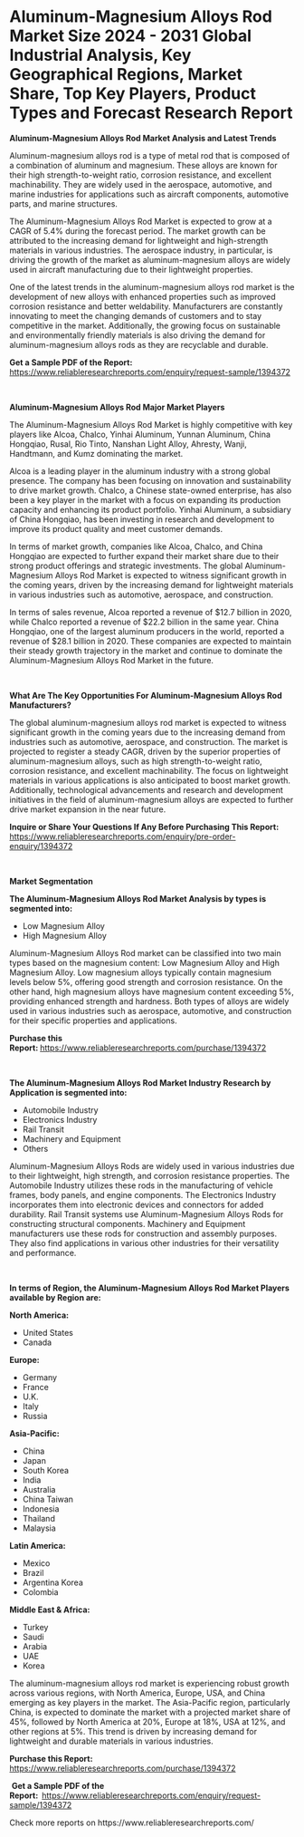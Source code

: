 <p><h1>Aluminum-Magnesium Alloys Rod Market Size 2024 - 2031 Global Industrial Analysis, Key Geographical Regions, Market Share, Top Key Players, Product Types and Forecast Research Report</h1></p><p><strong>Aluminum-Magnesium Alloys Rod Market Analysis and Latest Trends</strong></p>
<p><p>Aluminum-magnesium alloys rod is a type of metal rod that is composed of a combination of aluminum and magnesium. These alloys are known for their high strength-to-weight ratio, corrosion resistance, and excellent machinability. They are widely used in the aerospace, automotive, and marine industries for applications such as aircraft components, automotive parts, and marine structures.</p><p>The Aluminum-Magnesium Alloys Rod Market is expected to grow at a CAGR of 5.4% during the forecast period. The market growth can be attributed to the increasing demand for lightweight and high-strength materials in various industries. The aerospace industry, in particular, is driving the growth of the market as aluminum-magnesium alloys are widely used in aircraft manufacturing due to their lightweight properties.</p><p>One of the latest trends in the aluminum-magnesium alloys rod market is the development of new alloys with enhanced properties such as improved corrosion resistance and better weldability. Manufacturers are constantly innovating to meet the changing demands of customers and to stay competitive in the market. Additionally, the growing focus on sustainable and environmentally friendly materials is also driving the demand for aluminum-magnesium alloys rods as they are recyclable and durable.</p></p>
<p><strong>Get a Sample PDF of the Report:&nbsp;</strong> <a href="https://www.reliableresearchreports.com/enquiry/request-sample/1394372">https://www.reliableresearchreports.com/enquiry/request-sample/1394372</a></p>
<p>&nbsp;</p>
<p><strong>Aluminum-Magnesium Alloys Rod Major Market Players</strong></p>
<p><p>The Aluminum-Magnesium Alloys Rod Market is highly competitive with key players like Alcoa, Chalco, Yinhai Aluminum, Yunnan Aluminum, China Hongqiao, Rusal, Rio Tinto, Nanshan Light Alloy, Ahresty, Wanji, Handtmann, and Kumz dominating the market. </p><p>Alcoa is a leading player in the aluminum industry with a strong global presence. The company has been focusing on innovation and sustainability to drive market growth. Chalco, a Chinese state-owned enterprise, has also been a key player in the market with a focus on expanding its production capacity and enhancing its product portfolio. Yinhai Aluminum, a subsidiary of China Hongqiao, has been investing in research and development to improve its product quality and meet customer demands.</p><p>In terms of market growth, companies like Alcoa, Chalco, and China Hongqiao are expected to further expand their market share due to their strong product offerings and strategic investments. The global Aluminum-Magnesium Alloys Rod Market is expected to witness significant growth in the coming years, driven by the increasing demand for lightweight materials in various industries such as automotive, aerospace, and construction.</p><p>In terms of sales revenue, Alcoa reported a revenue of $12.7 billion in 2020, while Chalco reported a revenue of $22.2 billion in the same year. China Hongqiao, one of the largest aluminum producers in the world, reported a revenue of $28.1 billion in 2020. These companies are expected to maintain their steady growth trajectory in the market and continue to dominate the Aluminum-Magnesium Alloys Rod Market in the future.</p></p>
<p>&nbsp;</p>
<p><strong>What Are The Key Opportunities For Aluminum-Magnesium Alloys Rod Manufacturers?</strong></p>
<p><p>The global aluminum-magnesium alloys rod market is expected to witness significant growth in the coming years due to the increasing demand from industries such as automotive, aerospace, and construction. The market is projected to register a steady CAGR, driven by the superior properties of aluminum-magnesium alloys, such as high strength-to-weight ratio, corrosion resistance, and excellent machinability. The focus on lightweight materials in various applications is also anticipated to boost market growth. Additionally, technological advancements and research and development initiatives in the field of aluminum-magnesium alloys are expected to further drive market expansion in the near future.</p></p>
<p><strong>Inquire or Share Your Questions If Any Before Purchasing This Report:</strong> <a href="https://www.reliableresearchreports.com/enquiry/pre-order-enquiry/1394372">https://www.reliableresearchreports.com/enquiry/pre-order-enquiry/1394372</a></p>
<p>&nbsp;</p>
<p><strong>Market Segmentation</strong></p>
<p><strong>The Aluminum-Magnesium Alloys Rod Market Analysis by types is segmented into:</strong></p>
<p><ul><li>Low Magnesium Alloy</li><li>High Magnesium Alloy</li></ul></p>
<p><p>Aluminum-Magnesium Alloys Rod market can be classified into two main types based on the magnesium content: Low Magnesium Alloy and High Magnesium Alloy. Low magnesium alloys typically contain magnesium levels below 5%, offering good strength and corrosion resistance. On the other hand, high magnesium alloys have magnesium content exceeding 5%, providing enhanced strength and hardness. Both types of alloys are widely used in various industries such as aerospace, automotive, and construction for their specific properties and applications.</p></p>
<p><strong>Purchase this Report:&nbsp;</strong><a href="https://www.reliableresearchreports.com/purchase/1394372">https://www.reliableresearchreports.com/purchase/1394372</a></p>
<p>&nbsp;</p>
<p><strong>The Aluminum-Magnesium Alloys Rod Market Industry Research by Application is segmented into:</strong></p>
<p><ul><li>Automobile Industry</li><li>Electronics Industry</li><li>Rail Transit</li><li>Machinery and Equipment</li><li>Others</li></ul></p>
<p><p>Aluminum-Magnesium Alloys Rods are widely used in various industries due to their lightweight, high strength, and corrosion resistance properties. The Automobile Industry utilizes these rods in the manufacturing of vehicle frames, body panels, and engine components. The Electronics Industry incorporates them into electronic devices and connectors for added durability. Rail Transit systems use Aluminum-Magnesium Alloys Rods for constructing structural components. Machinery and Equipment manufacturers use these rods for construction and assembly purposes. They also find applications in various other industries for their versatility and performance.</p></p>
<p>&nbsp;</p>
<p><strong>In terms of Region, the Aluminum-Magnesium Alloys Rod Market Players available by Region are:</strong></p>
<p>
    <p> <strong> North America: </strong>
        <ul>
            <li>United States</li>
            <li>Canada</li>
        </ul>
        </p> 
    <p> <strong> Europe: </strong>
        <ul>
            <li>Germany</li>
            <li>France</li>
            <li>U.K.</li>
            <li>Italy</li>
            <li>Russia</li>
        </ul>
        </p> 
    <p> <strong> Asia-Pacific: </strong>
        <ul>
            <li>China</li>
            <li>Japan</li>
            <li>South Korea</li>
            <li>India</li>
            <li>Australia</li>
            <li>China Taiwan</li>
            <li>Indonesia</li>
            <li>Thailand</li>
            <li>Malaysia</li>
        </ul>
        </p> 
    <p> <strong> Latin America: </strong>
        <ul>
            <li>Mexico</li>
            <li>Brazil</li>
            <li>Argentina Korea</li>
            <li>Colombia</li>
        </ul>
        </p> 
    <p> <strong> Middle East & Africa: </strong>
        <ul>
            <li>Turkey</li>
            <li>Saudi</li>
            <li>Arabia</li>
            <li>UAE</li>
            <li>Korea</li>
        </ul>
    </p>
    </p>
<p><p>The aluminum-magnesium alloys rod market is experiencing robust growth across various regions, with North America, Europe, USA, and China emerging as key players in the market. The Asia-Pacific region, particularly China, is expected to dominate the market with a projected market share of 45%, followed by North America at 20%, Europe at 18%, USA at 12%, and other regions at 5%. This trend is driven by increasing demand for lightweight and durable materials in various industries.</p></p>
<p><strong>Purchase this Report: </strong><a href="https://www.reliableresearchreports.com/purchase/1394372">https://www.reliableresearchreports.com/purchase/1394372</a></p>
<p>&nbsp;<strong>Get a Sample PDF of the Report:&nbsp;&nbsp;</strong><a href="https://www.reliableresearchreports.com/enquiry/request-sample/1394372">https://www.reliableresearchreports.com/enquiry/request-sample/1394372</a></p>
<p><strong></strong></p>
<p>Check more reports on https://www.reliableresearchreports.com/</p>